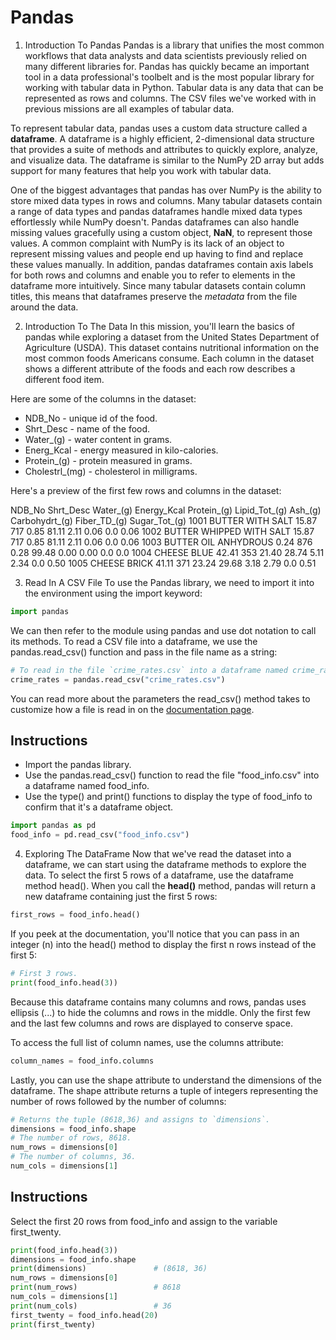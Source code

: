 Pandas
======

1. Introduction To Pandas
Pandas is a library that unifies the most common workflows that data analysts and data scientists previously relied on many different libraries for. Pandas has quickly became an important tool in a data professional's toolbelt and is the most popular library for working with tabular data in Python. Tabular data is any data that can be represented as rows and columns. The CSV files we've worked with in previous missions are all examples of tabular data.

To represent tabular data, pandas uses a custom data structure called a __dataframe__. A dataframe is a highly efficient, 2-dimensional data structure that provides a suite of methods and attributes to quickly explore, analyze, and visualize data. The dataframe is similar to the NumPy 2D array but adds support for many features that help you work with tabular data.

One of the biggest advantages that pandas has over NumPy is the ability to store mixed data types in rows and columns. Many tabular datasets contain a range of data types and pandas dataframes handle mixed data types effortlessly while NumPy doesn't. Pandas dataframes can also handle missing values gracefully using a custom object, __NaN__, to represent those values. A common complaint with NumPy is its lack of an object to represent missing values and people end up having to find and replace these values manually. In addition, pandas dataframes contain axis labels for both rows and columns and enable you to refer to elements in the dataframe more intuitively. Since many tabular datasets contain column titles, this means that dataframes preserve the _metadata_ from the file around the data.

2. Introduction To The Data
In this mission, you'll learn the basics of pandas while exploring a dataset from the United States Department of Agriculture (USDA). This dataset contains nutritional information on the most common foods Americans consume. Each column in the dataset shows a different attribute of the foods and each row describes a different food item.

Here are some of the columns in the dataset:
+ NDB_No - unique id of the food.
+ Shrt_Desc - name of the food.
+ Water_(g) - water content in grams.
+ Energ_Kcal - energy measured in kilo-calories.
+ Protein_(g) - protein measured in grams.
+ Cholestrl_(mg) - cholesterol in milligrams.

Here's a preview of the first few rows and columns in the dataset:

NDB_No	Shrt_Desc	Water_(g)	Energy_Kcal	Protein_(g)	Lipid_Tot_(g)	Ash_(g)	Carbohydrt_(g)	Fiber_TD_(g)	Sugar_Tot_(g)
1001	BUTTER WITH SALT	15.87	717	0.85	81.11	2.11	0.06	0.0	0.06
1002	BUTTER WHIPPED WITH SALT	15.87	717	0.85	81.11	2.11	0.06	0.0	0.06
1003	BUTTER OIL ANHYDROUS	0.24	876	0.28	99.48	0.00	0.00	0.0	0.0
1004	CHEESE BLUE	42.41	353	21.40	28.74	5.11	2.34	0.0	0.50
1005	CHEESE BRICK	41.11	371	23.24	29.68	3.18	2.79	0.0	0.51

3. Read In A CSV File
To use the Pandas library, we need to import it into the environment using the import keyword:

```python
import pandas
```

We can then refer to the module using pandas and use dot notation to call its methods. To read a CSV file into a dataframe, we use the pandas.read_csv() function and pass in the file name as a string:
```python
# To read in the file `crime_rates.csv` into a dataframe named crime_rates.
crime_rates = pandas.read_csv("crime_rates.csv")
```

You can read more about the parameters the read_csv() method takes to customize how a file is read in on the [documentation page](http://pandas.pydata.org/pandas-docs/stable/generated/pandas.read_csv.html).

## Instructions
+ Import the pandas library.
+ Use the pandas.read_csv() function to read the file "food_info.csv" into a dataframe named food_info.
+ Use the type() and print() functions to display the type of food_info to confirm that it's a dataframe object.
```python
import pandas as pd
food_info = pd.read_csv("food_info.csv")
```

4. Exploring The DataFrame
Now that we've read the dataset into a dataframe, we can start using the dataframe methods to explore the data. To select the first 5 rows of a dataframe, use the dataframe method head(). When you call the __head()__ method, pandas will return a new dataframe containing just the first 5 rows:
```python
first_rows = food_info.head()
```

If you peek at the documentation, you'll notice that you can pass in an integer (n) into the head() method to display the first n rows instead of the first 5:
```python
# First 3 rows.
print(food_info.head(3))
```

Because this dataframe contains many columns and rows, pandas uses ellipsis (...) to hide the columns and rows in the middle. Only the first few and the last few columns and rows are displayed to conserve space.

To access the full list of column names, use the columns attribute:
```python
column_names = food_info.columns
```

Lastly, you can use the shape attribute to understand the dimensions of the dataframe. The shape attribute returns a tuple of integers representing the number of rows followed by the number of columns:
```python
# Returns the tuple (8618,36) and assigns to `dimensions`.
dimensions = food_info.shape
# The number of rows, 8618.
num_rows = dimensions[0]
# The number of columns, 36.
num_cols = dimensions[1]
```

## Instructions
Select the first 20 rows from food_info and assign to the variable first_twenty.
```python
print(food_info.head(3))
dimensions = food_info.shape
print(dimensions)               # (8618, 36)
num_rows = dimensions[0]
print(num_rows)                 # 8618
num_cols = dimensions[1]
print(num_cols)                 # 36
first_twenty = food_info.head(20)
print(first_twenty)
```
